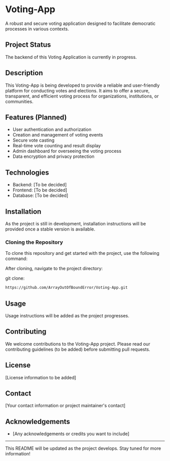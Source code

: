 ﻿# Voting-App

A robust and secure voting application designed to facilitate democratic processes in various contexts.

## Project Status

The backend of this Voting Application is currently in progress.

## Description

This Voting-App is being developed to provide a reliable and user-friendly platform for conducting votes and elections. It aims to offer a secure, transparent, and efficient voting process for organizations, institutions, or communities.

## Features (Planned)

- User authentication and authorization
- Creation and management of voting events
- Secure vote casting
- Real-time vote counting and result display
- Admin dashboard for overseeing the voting process
- Data encryption and privacy protection

## Technologies

- Backend: [To be decided]
- Frontend: [To be decided]
- Database: [To be decided]

## Installation

As the project is still in development, installation instructions will be provided once a stable version is available.

### Cloning the Repository

To clone this repository and get started with the project, use the following command:

After cloning, navigate to the project directory:

git clone: 
```bash
https://github.com/ArrayOutOfBoundError/Voting-App.git
```

## Usage

Usage instructions will be added as the project progresses.

## Contributing

We welcome contributions to the Voting-App project. Please read our contributing guidelines (to be added) before submitting pull requests.

## License

[License information to be added]

## Contact

[Your contact information or project maintainer's contact]

## Acknowledgements

- [Any acknowledgements or credits you want to include]

---

This README will be updated as the project develops. Stay tuned for more information!
